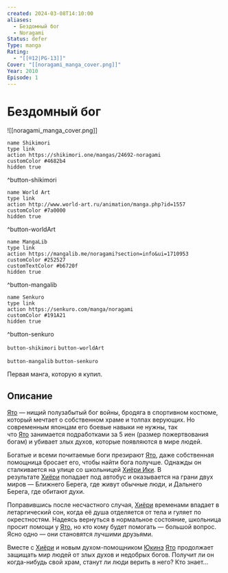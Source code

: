 ```yaml
---
created: 2024-03-08T14:10:00
aliases:
  - Бездомный бог
  - Noragami
Status: defer
Type: manga
Rating:
  - "[[®️12|PG-13]]"
Cover: "[[noragami_manga_cover.png]]"
Year: 2010
Episode: 1
---
```


# Бездомный бог

![[noragami_manga_cover.png]]


```button
name Shikimori
type link
action https://shikimori.one/mangas/24692-noragami
customColor #4682b4
hidden true
```
^button-shikimori

```button
name World Art
type link
action http://www.world-art.ru/animation/manga.php?id=1557
customColor #7a0000
hidden true
```
^button-worldArt

```button
name MangaLib
type link
action https://mangalib.me/noragami?section=info&ui=1710953
customColor #252527
customTextColor #b6720f
hidden true
```
^button-mangalib

```button
name Senkuro
type link
action https://senkuro.com/manga/noragami
customColor #191A21
hidden true
```
^button-senkuro

`button-shikimori` `button-worldArt`

`button-mangalib` `button-senkuro`

Первая манга, которую я купил.


## Описание

[Ято](https://shikimori.one/characters/84677-yato) — нищий полузабытый бог войны, бродяга в спортивном костюме, который мечтает о собственном храме и толпах верующих. Но современным японцам его боевые навыки не нужны, так что [Ято](https://shikimori.one/characters/84677-yato) занимается подработками за 5 иен (размер пожертвования богам) и убивает злых духов, которые появляются в мире людей.

Богатые и всеми почитаемые боги презирают [Ято](https://shikimori.one/characters/84677-yato), даже собственная помощница бросает его, чтобы найти бога получше. Однажды он сталкивается на улице со школьницей [Хиёри Ики](https://shikimori.one/characters/84679-hiyori-iki). В результате [Хиёри](https://shikimori.one/characters/84679-hiyori-iki) попадает под автобус и оказывается на грани двух миров — Ближнего Берега, где живут обычные люди, и Дальнего Берега, где обитают духи.

Поправившись после несчастного случая, [Хиёри](https://shikimori.one/characters/84679-hiyori-iki) временами впадает в летаргический сон, когда её душа отделяется от тела и гуляет по окрестностям. Надеясь вернуться в нормальное состояние, школьница просит помощи у [Ято](https://shikimori.one/characters/84677-yato), но кто кому будет помогать — большой вопрос. Ясно одно — они становятся лучшими друзьями.

Вместе с [Хиёри](https://shikimori.one/characters/84679-hiyori-iki) и новым духом-помощником [Юкинэ](https://shikimori.one/characters/84681-yukine) [Ято](https://shikimori.one/characters/84677-yato) продолжает защищать мир людей от злых духов и недобрых богов. Получит ли он когда-нибудь свой храм, станут ли люди верить в него? Кто знает...
